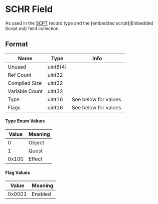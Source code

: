 SCHR Field
==========

As used in the [SCPT](../SCPT.md) record type and the [embedded script](Embedded Script.md) field collection.

## Format

Name | Type | Info
-----|------|-----
Unused | uint8[4] | 
Ref Count | uint32 |
Compiled Size | uint32 |
Variable Count | uint32 |
Type | uint16 | See below for values.
Flags | uint16 | See below for values.
 
#### Type Enum Values

Value | Meaning
------|--------
0 | Object
1 | Quest
0x100 | Effect

#### Flag Values

Value | Meaning
------|--------
0x0001 | Enabled
